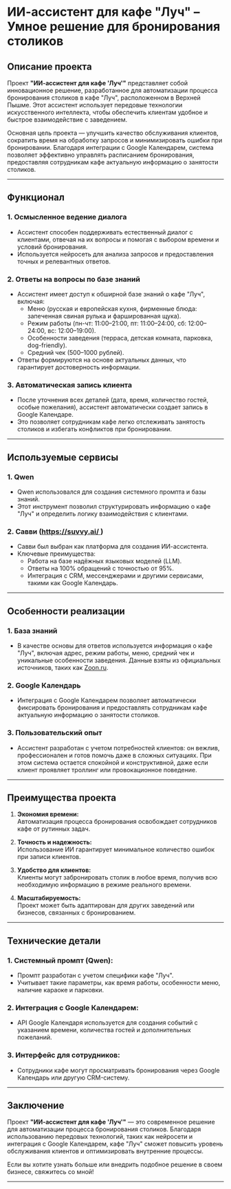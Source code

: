 # ИИ-ассистент для кафе "Луч" – Умное решение для бронирования столиков

## Описание проекта

Проект **"ИИ-ассистент для кафе 'Луч'"** представляет собой инновационное решение, разработанное для автоматизации процесса бронирования столиков в кафе "Луч", расположенном в Верхней Пышме. Этот ассистент использует передовые технологии искусственного интеллекта, чтобы обеспечить клиентам удобное и быстрое взаимодействие с заведением.

Основная цель проекта — улучшить качество обслуживания клиентов, сократить время на обработку запросов и минимизировать ошибки при бронировании. Благодаря интеграции с Google Календарем, система позволяет эффективно управлять расписанием бронирования, предоставляя сотрудникам кафе актуальную информацию о занятости столиков.

---

## Функционал

### 1. **Осмысленное ведение диалога**
   - Ассистент способен поддерживать естественный диалог с клиентами, отвечая на их вопросы и помогая с выбором времени и условий бронирования.
   - Используется нейросеть для анализа запросов и предоставления точных и релевантных ответов.

### 2. **Ответы на вопросы по базе знаний**
   - Ассистент имеет доступ к обширной базе знаний о кафе "Луч", включая:
     - Меню (русская и европейская кухня, фирменные блюда: запеченная свиная рулька и фаршированная щука).
     - Режим работы (пн-чт: 11:00–21:00, пт: 11:00–24:00, сб: 12:00–24:00, вс: 12:00–19:00).
     - Особенности заведения (терраса, детская комната, парковка, dog-friendly).
     - Средний чек (500–1000 рублей).
   - Ответы формируются на основе актуальных данных, что гарантирует достоверность информации.

### 3. **Автоматическая запись клиента**
   - После уточнения всех деталей (дата, время, количество гостей, особые пожелания), ассистент автоматически создает запись в Google Календаре.
   - Это позволяет сотрудникам кафе легко отслеживать занятость столиков и избегать конфликтов при бронировании.

---

## Используемые сервисы

### 1. **Qwen**
   - Qwen использовался для создания системного промпта и базы знаний.
   - Этот инструмент позволил структурировать информацию о кафе "Луч" и определить логику взаимодействия с клиентами.

### 2. **Савви** ([https://suvvy.ai/ ](https://suvvy.ai/ ))
   - Савви был выбран как платформа для создания ИИ-ассистента.
   - Ключевые преимущества:
     - Работа на базе надёжных языковых моделей (LLM).
     - Ответы на 100% обращений с точностью от 95%.
     - Интеграция с CRM, мессенджерами и другими сервисами, такими как Google Календарь.

---

## Особенности реализации

### 1. **База знаний**
   - В качестве основы для ответов используется информация о кафе "Луч", включая адрес, режим работы, меню, средний чек и уникальные особенности заведения. Данные взяты из официальных источников, таких как [Zoon.ru](https://zoon.ru/ekb/restaurants/karaoke_luch_v_verhnej_pyshme/?ysclid=mct0qnvceu269308826).

### 2. **Google Календарь**
   - Интеграция с Google Календарем позволяет автоматически фиксировать бронирования и предоставлять сотрудникам кафе актуальную информацию о занятости столиков.

### 3. **Пользовательский опыт**
   - Ассистент разработан с учетом потребностей клиентов: он вежлив, профессионален и готов помочь даже в сложных ситуациях. При этом система остается спокойной и конструктивной, даже если клиент проявляет троллинг или провокационное поведение.

---

## Преимущества проекта

1. **Экономия времени:**  
   Автоматизация процесса бронирования освобождает сотрудников кафе от рутинных задач.

2. **Точность и надежность:**  
   Использование ИИ гарантирует минимальное количество ошибок при записи клиентов.

3. **Удобство для клиентов:**  
   Клиенты могут забронировать столик в любое время, получив всю необходимую информацию в режиме реального времени.

4. **Масштабируемость:**  
   Проект может быть адаптирован для других заведений или бизнесов, связанных с бронированием.

---

## Технические детали

### 1. **Системный промпт (Qwen):**
   - Промпт разработан с учетом специфики кафе "Луч".
   - Учитывает такие параметры, как время работы, особенности меню, наличие караоке и парковки.

### 2. **Интеграция с Google Календарем:**
   - API Google Календаря используется для создания событий с указанием времени, количества гостей и дополнительных пожеланий.

### 3. **Интерфейс для сотрудников:**
   - Сотрудники кафе могут просматривать бронирования через Google Календарь или другую CRM-систему.

---

## Заключение

Проект **"ИИ-ассистент для кафе 'Луч'"** — это современное решение для автоматизации процесса бронирования столиков. Благодаря использованию передовых технологий, таких как нейросети и интеграция с Google Календарем, кафе "Луч" сможет повысить уровень обслуживания клиентов и оптимизировать внутренние процессы.

Если вы хотите узнать больше или внедрить подобное решение в своем бизнесе, свяжитесь со мной!

---
